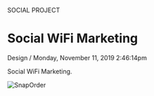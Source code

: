 <p class="type">SOCIAL PROJECT</p>

# Social WiFi Marketing

<p class="meta">Design  /  Monday, November 11, 2019 2:46:14pm</p>

Social WiFi Marketing.

![SnapOrder](https://farooq-agent.web.app/assets/images/works/large/social-wifi-marketing.jpg)
